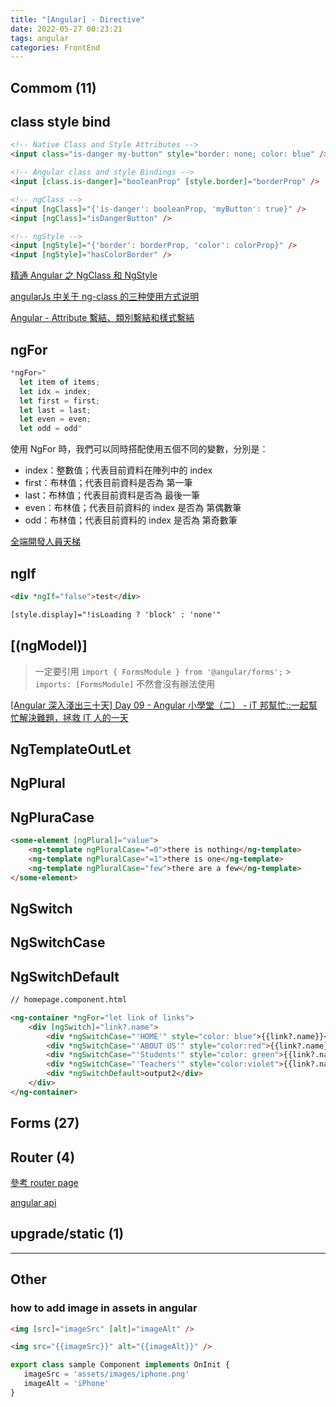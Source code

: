 ```yaml
---
title: "[Angular] - Directive"
date: 2022-05-27 00:23:21
tags: angular
categories: FrontEnd
---
```


## Commom (11)

<!--more-->

## class style bind

```html
<!-- Native Class and Style Attributes -->
<input class="is-danger my-button" style="border: none; color: blue" />

<!-- Angular class and style Bindings -->
<input [class.is-danger]="booleanProp" [style.border]="borderProp" />

<!-- ngClass -->
<input [ngClass]="{'is-danger': booleanProp, 'myButton': true}" />
<input [ngClass]="isDangerButton" />

<!-- ngStyle -->
<input [ngStyle]="{'border': borderProp, 'color': colorProp}" />
<input [ngStyle]="hasColorBorder" />
```

[精通 Angular 之 NgClass 和 NgStyle](https://zhuanlan.zhihu.com/p/95490706)

[angularJs 中关于 ng-class 的三种使用方式说明](https://segmentfault.com/a/1190000008393758)

[Angular - Attribute 繫結、類別繫結和樣式繫結](https://angular.tw/guide/attribute-binding)

## ngFor

```js
*ngFor="
  let item of items;
  let idx = index;
  let first = first;
  let last = last;
  let even = even;
  let odd = odd"
```

使用 NgFor 時，我們可以同時搭配使用五個不同的變數，分別是：

-   index：整數值；代表目前資料在陣列中的 index
-   first：布林值；代表目前資料是否為 第一筆
-   last：布林值；代表目前資料是否為 最後一筆
-   even：布林值；代表目前資料的 index 是否為 第偶數筆
-   odd：布林值；代表目前資料的 index 是否為 第奇數筆

[全端開發人員天梯](https://dotblogs.com.tw/wellwind/2017/01/01/angular2-ngfor-vars)

## ngIf

```html
<div *ngIf="false">test</div>

[style.display]="!isLoading ? 'block' : 'none'"
```

## [(ngModel)]

> 一定要引用 `import { FormsModule } from '@angular/forms';` > `imports: [FormsModule]`
> 不然會沒有辦法使用

[[Angular 深入淺出三十天] Day 09 - Angular 小學堂（二） - iT 邦幫忙::一起幫忙解決難題，拯救 IT 人的一天](https://ithelp.ithome.com.tw/articles/10205162)

## NgTemplateOutLet

[](https://www.tektutorialshub.com/angular/ngtemplateoutlet-in-angular/)

## NgPlural

## NgPluraCase

```html
<some-element [ngPlural]="value">
    <ng-template ngPluralCase="=0">there is nothing</ng-template>
    <ng-template ngPluralCase="=1">there is one</ng-template>
    <ng-template ngPluralCase="few">there are a few</ng-template>
</some-element>
```

## NgSwitch

## NgSwitchCase

## **NgSwitchDefault**

```html
// homepage.component.html

<ng-container *ngFor="let link of links">
    <div [ngSwitch]="link?.name">
        <div *ngSwitchCase="'HOME'" style="color: blue">{{link?.name}}</div>
        <div *ngSwitchCase="'ABOUT US'" style="color:red">{{link?.name}}</div>
        <div *ngSwitchCase="'Students'" style="color: green">{{link?.name}}</div>
        <div *ngSwitchCase="'Teachers'" style="color:violet">{{link?.name}}</div>
        <div *ngSwitchDefault>output2</div>
    </div>
</ng-container>
```

## Forms (27)

## Router (4)

[參考 router page](https://thomas-chu-30.github.io/tech-note/docs/Angular-Framework/router)

[angular api](https://angular.io/api?type=directive)

## upgrade/static (1)

---

## Other

### how to add image in assets in angular

```html
<img [src]="imageSrc" [alt]="imageAlt" />

<img src="{{imageSrc}}" alt="{{imageAlt}}" />
```

```js
export class sample Component implements OnInit {
   imageSrc = 'assets/images/iphone.png'
   imageAlt = 'iPhone'
}
```
